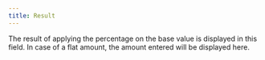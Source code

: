 ```yaml
---
title: Result
---
```



The result of applying the percentage on the base value is displayed in this field. In case of a flat amount, the amount entered will be displayed here.
